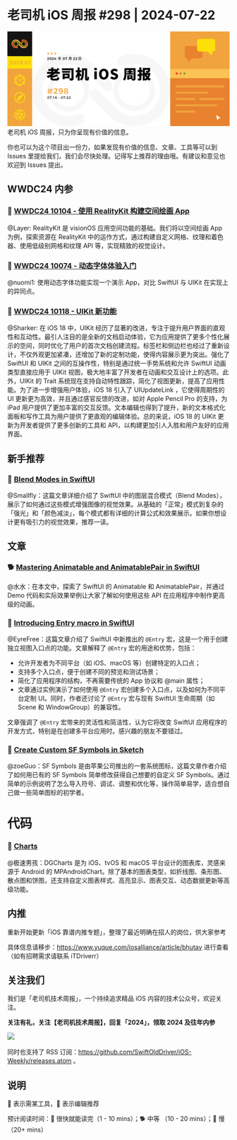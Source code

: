 # 老司机 iOS 周报 #298 | 2024-07-22

![ios-weekly](https://github.com/SwiftOldDriver/iOS-Weekly/blob/master/assets/weekly-header/298.jpg?raw=true)
老司机 iOS 周报，只为你呈现有价值的信息。

你也可以为这个项目出一份力，如果发现有价值的信息、文章、工具等可以到 Issues 里提给我们，我们会尽快处理。记得写上推荐的理由哦。有建议和意见也欢迎到 Issues 提出。

## WWDC24 内参

### 🌟 [WWDC24 10104 - 使用 RealityKit 构建空间绘画 App](https://xiaozhuanlan.com/topic/9421058376)

@Layer: RealityKit 是 visionOS 应用空间功能的基础。我们将以空间绘画 App 为例，探索资源在 RealityKit 中的运作方式，通过构建自定义网格、纹理和着色器、使用低级别网格和纹理 API 等，实现精致的视觉设计。

### 🌟 [WWDC24 10074 - 动态字体体验入门](https://xiaozhuanlan.com/topic/6789542301)

@nuomi1: 使用动态字体功能实现一个演示 App，对比 SwiftUI 与 UIKit 在实现上的异同点。

### 🌟 [WWDC24 10118 - UIKit 新功能](https://xiaozhuanlan.com/topic/0679358421)

@Sharker: 在 iOS 18 中，UIKit 经历了显著的改进，专注于提升用户界面的直观性和互动性。最引人注目的是全新的文档启动体验，它为应用提供了更多个性化展示的空间，同时优化了用户的首次文档创建流程。标签栏和侧边栏也经过了重新设计，不仅外观更加紧凑，还增加了新的定制功能，使得内容展示更为突出。强化了 SwiftUI 和 UIKit 之间的互操作性，特别是通过统一手势系统和允许 SwiftUI 动画类型直接应用于 UIKit 视图，极大地丰富了开发者在动画和交互设计上的选项。此外，UIKit 的 Trait 系统现在支持自动特性跟踪，简化了视图更新，提高了应用性能。为了进一步增强用户体验，iOS 18 引入了 UIUpdateLink ，它使得周期性的 UI 更新更为高效，并且通过感官反馈的改进，如对 Apple Pencil Pro 的支持，为 iPad 用户提供了更加丰富的交互反馈。文本编辑也得到了提升，新的文本格式化面板和写作工具为用户提供了更直观的编辑体验。总的来说，iOS 18 的 UIKit 更新为开发者提供了更多创新的工具和 API，以构建更加引人入胜和用户友好的应用界面。

## 新手推荐

### 🐎 [Blend Modes in SwiftUI](https://digitalbunker.dev/blend-modes-in-swiftui/)

@Smallfly：这篇文章详细介绍了 SwiftUI 中的图层混合模式（Blend Modes），展示了如何通过这些模式增强图像的视觉效果。从基础的「正常」模式到复杂的「强光」和「颜色减淡」，每个模式都有详细的计算公式和效果展示。如果你想设计更有吸引力的视觉效果，推荐一读。

## 文章

### 🐕 [Mastering Animatable and AnimatablePair in SwiftUI](https://digitalbunker.dev/mastering-animatable-and-animatablepair-swiftui/)

@水水：在本文中，探索了 SwiftUI 的 Animatable 和 AnimatablePair，并通过 Demo 代码和实际效果举例让大家了解如何使用这些 API 在应用程序中制作更高级的动画。

### 🐎 [Introducing Entry macro in SwiftUI](https://swiftwithmajid.com/2024/07/09/introducing-entry-macro-in-swiftui/)

@EyreFree：这篇文章介绍了 SwiftUI 中新推出的 `@Entry` 宏，这是一个用于创建独立视图入口点的功能。文章解释了 `@Entry` 宏的用途和优势，包括：

- 允许开发者为不同平台（如 iOS、macOS 等）创建特定的入口点；
- 支持多个入口点，便于创建不同的预览和测试场景；
- 简化了应用程序的结构，不再需要传统的 App 协议和 @main 属性；
- 文章通过实例演示了如何使用 `@Entry` 宏创建多个入口点，以及如何为不同平台定制 UI。同时，作者还讨论了 `@Entry` 宏与现有 SwiftUI 生命周期（如 Scene 和 WindowGroup）的兼容性。

文章强调了 `@Entry` 宏带来的灵活性和简洁性，认为它将改变 SwiftUI 应用程序的开发方式，特别是在创建多平台应用时。感兴趣的朋友不要错过。

### 🐎 [Create Custom SF Symbols in Sketch ](https://www.danijelavrzan.com/posts/2024/06/create-custom-sf-symbols/)

@zoeGuo：SF Symbols 是由苹果公司推出的一套系统图标，这篇文章作者介绍了如何用已有的 SF Symbols 简单修改获得自己想要的自定义 SF Symbols。通过简单的示例说明了怎么导入符号、调试、调整和优化等，操作简单易学，适合想自己做一些简单图标的初学者。
# 代码

### 🐎 [Charts](https://github.com/ChartsOrg/Charts)
    
@极速男孩：DGCharts 是为 iOS、tvOS 和 macOS 平台设计的图表库，灵感来源于 Android 的 MPAndroidChart。除了基本的图表类型，如折线图、条形图、散点图和饼图，还支持自定义图表样式、高亮显示、图表交互、动态数据更新等高级功能。

## 内推

重新开始更新「iOS 靠谱内推专题」，整理了最近明确在招人的岗位，供大家参考

具体信息请移步：https://www.yuque.com/iosalliance/article/bhutav 进行查看（如有招聘需求请联系 iTDriverr）

## 关注我们

我们是「老司机技术周报」，一个持续追求精品 iOS 内容的技术公众号，欢迎关注。

**关注有礼，关注【老司机技术周报】，回复「2024」，领取 2024 及往年内参**

![](https://github.com/SwiftOldDriver/iOS-Weekly/blob/master/assets/qrcode_for_wechat.jpg?raw=true)

同时也支持了 RSS 订阅：https://github.com/SwiftOldDriver/iOS-Weekly/releases.atom 。

## 说明

🚧 表示需某工具，🌟 表示编辑推荐

预计阅读时间：🐎 很快就能读完（1 - 10 mins）；🐕 中等 （10 - 20 mins）；🐢 慢（20+ mins）
